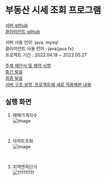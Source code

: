 # 부동산 시세 조회 프로그램

[서버 github](https://github.com/HoChangSUNG/creativeProjectServer)  
[클라이언트 github](https://github.com/HoChangSUNG/creativeProjectClient)

서버 사용 언어: java, mysql  
클라이언트 사용 언어 : java(java fx)  
프로젝트 기간 : 2022.04.18 ~ 2022.05.27  

[주제 제안서 및 제약 사항](https://velog.io/@hochang/%EC%A3%BC%EC%A0%9C-%EC%A0%9C%EC%95%88%EC%84%9C)  
[중간 발표](https://velog.io/@hochang/%EC%B0%BD%EC%9D%98%ED%94%84%EB%A1%9C%EC%A0%9D%ED%8A%B8%EC%A4%91%EA%B0%84-%EB%B0%9C%ED%91%9C)  
[최종 발표](https://velog.io/@hochang/%EC%B0%BD%EC%9D%98%ED%94%84%EB%A1%9C%EC%A0%9D%ED%8A%B8%EC%B5%9C%EC%A2%85-%EB%B0%9C%ED%91%9C)  
[서버 구조 설명, 프로젝트에 새로 적용해본 내용](https://velog.io/@hochang/%EC%84%9C%EB%B2%84-%EA%B5%AC%EC%A1%B0-%EB%B3%80%EA%B2%BD-%EB%B0%8F-%EA%B0%9C%EC%84%A0%EC%A0%90)

## 실행 화면

1. 매매가격지수  
![image](https://user-images.githubusercontent.com/76422685/176577009-cdbf1031-26ee-49b9-9385-88394814b698.png)  
<br>

2. 아파트조회  
![image](https://user-images.githubusercontent.com/76422685/176577316-7ee74563-da4d-4ca3-9ef5-30073319a401.png)  
<br>

3. 지역면적단가  
![111111111](https://user-images.githubusercontent.com/76422685/176577715-0b4c43c5-2660-44f3-b686-a60cfe9d275e.png)  

